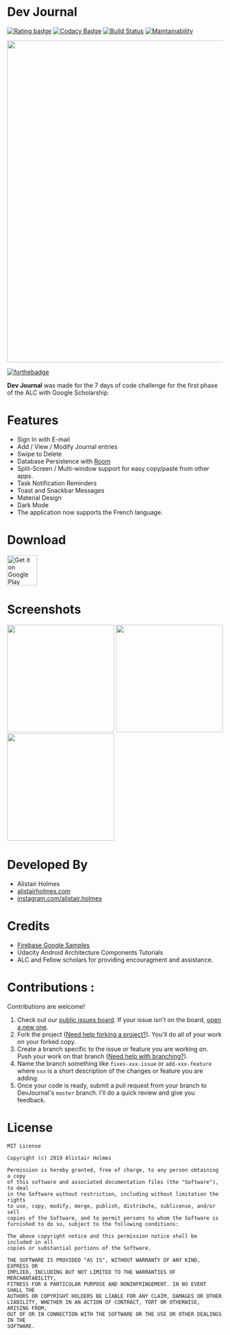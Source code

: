 # Dev Journal
[![Rating badge](https://img.shields.io/badge/Rating-4.8%E2%98%85-blue.svg)](https://play.google.com/store/apps/details?id=com.alistairholmes.devjournal)
[![Codacy Badge](https://api.codacy.com/project/badge/Grade/b3ff4806fb3443b687ec694fb13608e5)](https://www.codacy.com/app/alistairholmes95/devjournal?utm_source=alistair_holmes@bitbucket.org&amp;utm_medium=referral&amp;utm_content=alistair_holmes/devjournal&amp;utm_campaign=Badge_Grade)
[![Build Status](https://travis-ci.org/alistairholmes/devjournal.svg?branch=development)](https://travis-ci.org/alistairholmes/devjournal)
[![Maintainability](https://api.codeclimate.com/v1/badges/560e6ef8268e629a9487/maintainability)](https://codeclimate.com/github/alistairholmes/devjournal/maintainability)

<img src="https://user-images.githubusercontent.com/22801227/42134580-de690e68-7d3e-11e8-86e8-e2b708d30f24.png" width="750">

[![forthebadge](https://forthebadge.com/images/badges/built-for-android.svg)](https://forthebadge.com)

**Dev Journal** was made for the 7 days of code challenge for the first phase of the ALC with Google Scholarship.

# Features

* Sign In with E-mail
* Add / View / Modify Journal entries
* Swipe to Delete
* Database Persistence with [Room](https://developer.android.com/topic/libraries/architecture/room)
* Split-Screen / Multi-window support for easy copy/paste from other apps.
* Task Notification Reminders
* Toast and Snackbar Messages
* Material Design
* Dark Mode
* The application now supports the French language.

# Download

<a href="https://play.google.com/store/apps/details?id=com.alistairholmes.devjournal" target="_blank">
<img src="https://play.google.com/intl/en_us/badges/images/generic/en-play-badge.png" alt="Get it on Google Play" height="70"/></a> 


# Screenshots

<img src="https://user-images.githubusercontent.com/22801227/42134637-2b6e799a-7d40-11e8-855a-3724b0a62f61.png" width="250"> <img src="https://user-images.githubusercontent.com/22801227/42132353-c3929aaa-7d16-11e8-814b-204ac14e841a.png" width="250"> <img src="https://user-images.githubusercontent.com/22801227/42132371-f0808202-7d16-11e8-80eb-5c31080a5635.png" width="250"> 

# Developed By

* Alistair Holmes 
 * [alistairholmes.com](http://www.alistairholmes.com)
 * [instagram.com/alistair.holmes](https://www.instagram.com/alistair.holmes/)
 
# Credits

* [Firebase Google Samples](https://github.com/firebase/quickstart-android)
* Udacity Android Architecture Components Tutorials
* ALC and Fellow scholars for providing encouragment and assistance.

# Contributions :

Contributions are welcome!

1. Check out our [public issues board][0]. If your issue isn't on the board, [open a new one][1].
2. Fork the project ([Need help forking a project?][3]). You'll do all of your work on your forked copy.
3. Create a branch specific to the issue or feature you are working on. Push your work on that branch ([Need help with branching?][4]).
4. Name the branch something like `fixes-xxx-issue` or `add-xxx-feature` where `xxx` is a short description of the changes or feature you are adding.
5. Once your code is ready, submit a pull request from your branch to DevJournal's `master` branch. I'll do a quick review and give you feedback.

[0]: https://github.com/alistairholmes/devjournal/issues
[1]: https://github.com/alistairholmes/devjournal/issues/new
[3]: https://help.github.com/articles/fork-a-repo/
[4]: https://github.com/Kunena/Kunena-Forum/wiki/Create-a-new-branch-with-git-and-manage-branches

# License

	MIT License

	Copyright (c) 2019 Alistair Holmes

	Permission is hereby granted, free of charge, to any person obtaining a copy
	of this software and associated documentation files (the "Software"), to deal
	in the Software without restriction, including without limitation the rights
	to use, copy, modify, merge, publish, distribute, sublicense, and/or sell
	copies of the Software, and to permit persons to whom the Software is
	furnished to do so, subject to the following conditions:

	The above copyright notice and this permission notice shall be included in all
	copies or substantial portions of the Software.

	THE SOFTWARE IS PROVIDED "AS IS", WITHOUT WARRANTY OF ANY KIND, EXPRESS OR
	IMPLIED, INCLUDING BUT NOT LIMITED TO THE WARRANTIES OF MERCHANTABILITY,
	FITNESS FOR A PARTICULAR PURPOSE AND NONINFRINGEMENT. IN NO EVENT SHALL THE
	AUTHORS OR COPYRIGHT HOLDERS BE LIABLE FOR ANY CLAIM, DAMAGES OR OTHER
	LIABILITY, WHETHER IN AN ACTION OF CONTRACT, TORT OR OTHERWISE, ARISING FROM,
	OUT OF OR IN CONNECTION WITH THE SOFTWARE OR THE USE OR OTHER DEALINGS IN THE
	SOFTWARE.

 [Dev Journal]:https://play.google.com/store/apps/details?id=com.alistairholmes.devjournal
